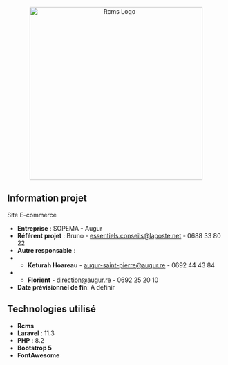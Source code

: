 <p align="center"><a href="https://www.rsoft.re" target="_blank"><img src="https://www.rsoft.re/images/logo/LOGO_RSoft_Reunion4%20(1).png" width="400" alt="Rcms Logo"></a></p>

## Information projet

Site E-commerce

- **Entreprise** : SOPEMA - Augur
- **Référent projet** : Bruno - essentiels.conseils@laposte.net - 0688 33 80 22
- **Autre responsable** :
- - **Keturah Hoareau** - augur-saint-pierre@augur.re - 0692 44 43 84
- - **Florient** - direction@augur.re - 0692 25 20 10
- **Date prévisionnel de fin**: A définir

## Technologies utilisé

- **Rcms**
- **Laravel** : 11.3
- **PHP** : 8.2
- **Bootstrop 5**
- **FontAwesome**
